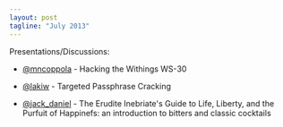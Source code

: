 ```yaml
---
layout: post
tagline: "July 2013"
---
```


Presentations/Discussions:

* [@mncoppola](https://twitter.com/mncoppola) - Hacking the Withings WS-30

* [@lakiw](https://twitter.com/lakiw) - Targeted Passphrase Cracking

* [@jack_daniel](https://twitter.com/jack_daniel) - The Erudite Inebriate's Guide to Life, Liberty, and the Purfuit of Happinefs: an introduction to bitters and classic cocktails
